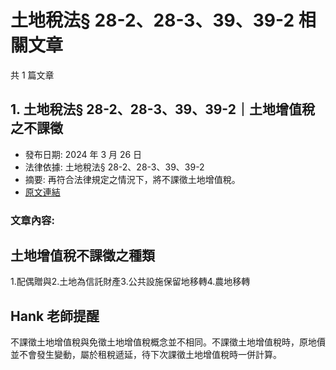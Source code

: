 # 土地稅法§ 28-2、28-3、39、39-2 相關文章

共 1 篇文章

## 1. 土地稅法§ 28-2、28-3、39、39-2｜土地增值稅之不課徵

- 發布日期: 2024 年 3 月 26 日
- 法律依據: 土地稅法§ 28-2、28-3、39、39-2
- 摘要: 再符合法律規定之情況下，將不課徵土地增值稅。
- [原文連結](https://www.jasper-realestate.com/%e5%9c%9f%e5%9c%b0%e7%a8%85%e6%b3%95-28-228-33939-2%e5%9c%9f%e5%9c%b0_%e5%a2%9e%e5%80%bc_%e7%a8%85%e4%b9%8b%e4%b8%8d%e8%aa%b2%e5%be%b5/)

### 文章內容:

## 土地增值稅不課徵之種類

1.配偶贈與2.土地為信託財產3.公共設施保留地移轉4.農地移轉

## Hank 老師提醒

不課徵土地增值稅與免徵土地增值稅概念並不相同。不課徵土地增值稅時，原地價並不會發生變動，屬於租稅遞延，待下次課徵土地增值稅時一併計算。